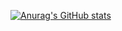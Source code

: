 [![Anurag's GitHub stats](https://github-readme-stats.vercel.app/api?username=Parkjju)](https://github.com/anuraghazra/github-readme-stats)
